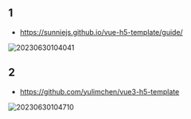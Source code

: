 ## 1
- https://sunniejs.github.io/vue-h5-template/guide/

![20230630104041](http://s3.airtlab.com/blog/20230630104041.png)

## 2

- https://github.com/yulimchen/vue3-h5-template

![20230630104710](http://s3.airtlab.com/blog/20230630104710.png)